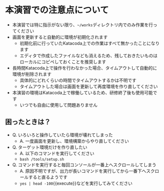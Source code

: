 # 本演習での注意点について

* 本演習では特に指示がない限り、`~/works`ディレクトリ内でのみ作業を行ってください
* 画面を更新すると自動的に環境が初期化されます
    * 初期化前に行っていたKatacoda上での作業はすべて無かったことになります
    * エディタで作成したファイルなども消えるため、残しておきたいものはローカルにコピペしておくことを推奨します
* 長時間Katacoda上で操作を行わなかった場合、タイムアウトして自動的に環境が削除されます
    * 具体的にどれくらいの時間でタイムアウトするかは不明です
    * タイムアウトした場合は画面を更新して再度環境を作り直してください
* 本演習の環境はKatacoda上で稼働しているため、研修終了後も使用可能です
    * いつでも自由に使用して問題ありません

## 困ったときは？

* Q. いろいろと操作していたら環境が壊れてしまった
    * A. 一度画面を更新し、環境構築からやり直してください
* Q. ターゲット環境だけを作り直したい
    * A. 以下のコマンドを実行してください
    * `bash /tools/setup.sh`
* Q. コマンドを実行すると毎回コンソールが一番上へスクロールしてしまう
    * A. 原因不明ですが、出力が長いコマンドを実行してから一番下へスクロールすると直るようです
    * `yes | head -100`{{execute}}などを実行してみてください
